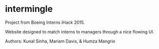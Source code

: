 # intermingle
Project from Boeing Interns iHack 2015. 

Website designed to match interns to managers through a nice flowing UI.

Authors: Kunal Sinha, Mariam Davis, & Humza Mangrio
